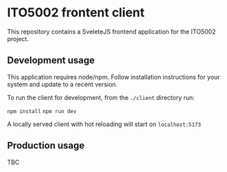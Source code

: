 # ITO5002 frontent client

This repository contains a SveleteJS frontend application for the ITO5002 project.

## Development usage

This application requires node/npm. Follow installation instructions for your system and update to a recent version. 

To run the client for development, from the `./client` directory run:

`npm install`
`npm run dev`

A locally served client with hot reloading will start on `localhost:5173`

## Production usage

TBC